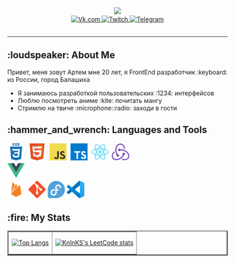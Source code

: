 <div id="header" align="center">
  <img src="https://pa1.aminoapps.com/7800/b5e32695c564d659dc9209d0b6ece981e5a202f5r1-640-360_hq.gif" width="500"/>
  <div id="badges">
    <a href="https://vk.com/to4ka1337">
       <img src="https://img.shields.io/badge/vk.com-blue?style=for-the-badge&logo=vk&logoColor=white" alt="Vk.com"/>
    </a>
    <a href="https://www.twitch.tv/4apxnb4">
       <img src="https://img.shields.io/badge/Twitch-purple?style=for-the-badge&logo=twitch&logoColor=white" alt="Twitch"/>
    </a>
    <a href="https://t.me/zzzz7071">
       <img src="https://img.shields.io/badge/Telegram-blue?style=for-the-badge&logo=Telegram&logoColor=white" alt="Telegram"/>
    </a>
  </div>
  <img src="https://komarev.com/ghpvc/?username=Melodi5051&style=flat-square&color=blue" alt=""/>
</div>
<hr>
<div id="main">
  <h2>:loudspeaker: About Me </h2>
  <p>Привет, меня зовут Артем мне 20 лет, я FrontEnd разработчик :keyboard: из России, город Балашиха</p>
  <ul>
    <li>Я занимаюсь разработкой пользовательских :1234: интерфейсов</li>
    <li>Люблю посмотреть аниме :kite: почитать мангу</li>
    <li>Стримлю на твиче 	:microphone::radio: заходи в гости</li>
  </ul>
  <h2>:hammer_and_wrench: Languages and Tools </h2>
  <div>
    <div>
      <img src="https://github.com/devicons/devicon/blob/master/icons/css3/css3-plain-wordmark.svg"  title="CSS3" alt="CSS" width="40" height="40"/>&nbsp;
      <img src="https://github.com/devicons/devicon/blob/master/icons/html5/html5-original.svg" title="HTML5" alt="HTML" width="40" height="40"/>&nbsp;
      <img src="https://github.com/devicons/devicon/blob/master/icons/javascript/javascript-original.svg" title="JavaScript" alt="JavaScript" width="40" height="40"/>&nbsp;
      <img src="https://github.com/devicons/devicon/blob/master/icons/typescript/typescript-original.svg" title="JavaScript" alt="JavaScript" width="40" height="40"/>&nbsp;
      <img src="https://github.com/devicons/devicon/blob/master/icons/react/react-original.svg" title="React" alt="React" width="40" height="40"/>&nbsp;
      <img src="https://github.com/devicons/devicon/blob/master/icons/redux/redux-original.svg" title="Redux" alt="Redux " width="40" height="40"/>&nbsp;
    </div>
    <div>
      <img src="https://github.com/devicons/devicon/blob/master/icons/vuejs/vuejs-original.svg" title="Git" **alt="Git" width="40" height="40"/>
    </div>
    <div>
      <img src="https://github.com/devicons/devicon/blob/master/icons/firebase/firebase-plain.svg" title="Firebase" alt="Firebase" width="40" height="40"/>&nbsp;
      <img src="https://github.com/devicons/devicon/blob/master/icons/git/git-plain.svg" title="Git" **alt="Git" width="40" height="40"/>
      <img src="https://github.com/devicons/devicon/blob/master/icons/fedora/fedora-plain.svg" title="Git" **alt="Git" width="40" height="40"/>
      <img src="https://github.com/devicons/devicon/blob/master/icons/vscode/vscode-original.svg" title="Git" **alt="Git" width="40" height="40"/>
    </div>
  </div>
  <h2>:fire: My Stats </h2>
</div>
<table border="2">
<tr>
  <td>
    
  [![Top Langs](https://github-readme-stats.vercel.app/api/top-langs/?username=Melodi5051&layout=compact&theme=dark)](https://github.com/Melodi5051/github-readme-stats)

  </td>
  <td>

  [![KnlnKS's LeetCode stats](https://leetcode-stats-six.vercel.app/api?username=Melodi5051&theme=dark)](https://github.com/KnlnKS/leetcode-stats)

    
  </td>
  
</tr>
</table>


